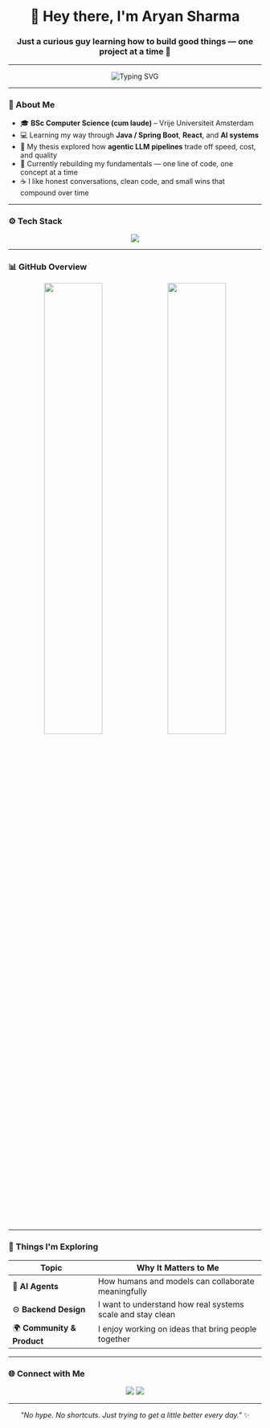 <h1 align="center">👋 Hey there, I'm Aryan Sharma</h1>
<h3 align="center">Just a curious guy learning how to build good things — one project at a time 🚀</h3>

---

<p align="center">
  <img
    src="https://readme-typing-svg.herokuapp.com?font=Fira+Code&weight=600&size=20&duration=3000&pause=500&color=68C3D4&center=true&vCenter=true&width=720&height=50&lines=Computer+Science+Grad+from+VU+Amsterdam;Exploring+AI+Agents+and+Backend+Engineering;Learning+Something+New+Every+Day;Trying+to+Build+an+Honest+Life+in+Tech"
    alt="Typing SVG"
  />
</p>



---

### 💬 About Me
- 🎓 **BSc Computer Science (cum laude)** – Vrije Universiteit Amsterdam  
- 💻 Learning my way through **Java / Spring Boot**, **React**, and **AI systems**  
- 🧠 My thesis explored how **agentic LLM pipelines** trade off speed, cost, and quality  
- 🧩 Currently rebuilding my fundamentals — one line of code, one concept at a time  
- ☕ I like honest conversations, clean code, and small wins that compound over time  

---

### ⚙️ Tech Stack
<p align="center">
  <img src="https://skillicons.dev/icons?i=java,spring,cpp,react,angular,js,ts,nodejs,vite,python,docker,mysql,nginx,git,linux&theme=light" />
</p>

---

### 📊 GitHub Overview
<p align="center">
  <img width="48%" src="https://github-readme-stats.vercel.app/api?username=Aryansharma28&show_icons=true&theme=react&hide_border=true&bg_color=1F222E&title_color=68C3D4&icon_color=FFE8D1&text_color=FFFFFF" />
  <img width="48%" src="https://streak-stats.demolab.com?user=Aryansharma28&theme=react&hide_border=true&background=1F222E&ring=68C3D4&fire=68C3D4&currStreakNum=FFE8D1" />
</p>

---

### 🧩 Things I'm Exploring
| Topic | Why It Matters to Me |
|--------|-----------------------|
| 🧠 **AI Agents** | How humans and models can collaborate meaningfully |
| ⚙️ **Backend Design** | I want to understand how real systems scale and stay clean |
| 🌍 **Community & Product** | I enjoy working on ideas that bring people together |

---

### 🌐 Connect with Me
<p align="center">
  <a href="https://www.linkedin.com/in/aryan-sharma-480b61220/"><img src="https://img.shields.io/badge/-LinkedIn-blue?style=for-the-badge&logo=linkedin&logoColor=white"/></a>
  <a href="mailto:aryansharma2k2@gmail.com"><img src="https://img.shields.io/badge/-Email-black?style=for-the-badge&logo=gmail&logoColor=white"/></a>
</p>

---

<p align="center">
  <i>"No hype. No shortcuts. Just trying to get a little better every day."</i> ✨
</p>
